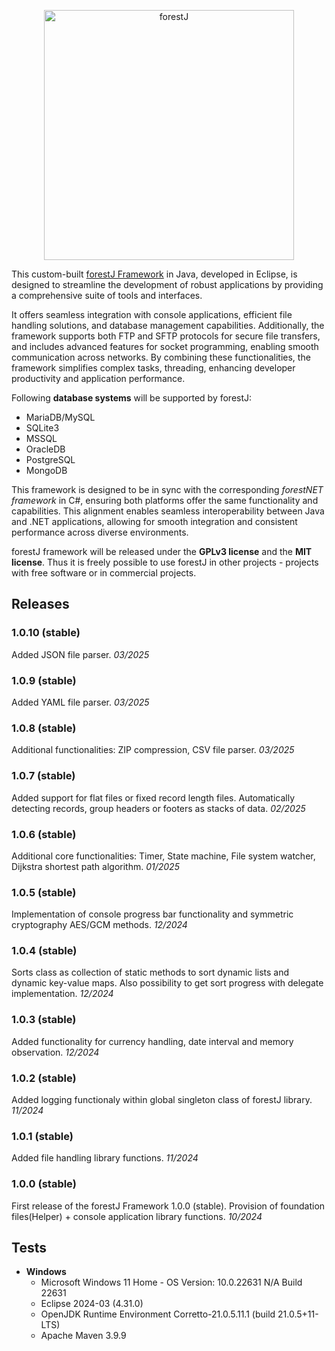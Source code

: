<p align="center">
  <a href="https://forestany.net/" target="_blank">
    <img alt="forestJ" src="https://forestany.net/pngs/fjava-logo.png" width="400">
  </a>
</p>

This custom-built [forestJ Framework](https://forestany.net/fjava.php) in Java, developed in Eclipse, is designed to streamline the development of robust applications by providing a comprehensive suite of tools and interfaces.

It offers seamless integration with console applications, efficient file handling solutions, and database management capabilities. Additionally, the framework supports both FTP and SFTP protocols for secure file transfers, and includes advanced features for socket programming, enabling smooth communication across networks. By combining these functionalities, the framework simplifies complex tasks, threading, enhancing developer productivity and application performance.

Following **database systems** will be supported by forestJ:

* MariaDB/MySQL
* SQLite3
* MSSQL
* OracleDB
* PostgreSQL
* MongoDB

This framework is designed to be in sync with the corresponding *forestNET framework* in C#, ensuring both platforms offer the same functionality and capabilities. This alignment enables seamless interoperability between Java and .NET applications, allowing for smooth integration and consistent performance across diverse environments.

forestJ framework will be released under the **GPLv3 license** and the **MIT license**. Thus it is freely possible to use forestJ in other projects - projects with free software or in commercial projects.

## Releases

### 1.0.10 (stable)
Added JSON file parser. *03/2025*

### 1.0.9 (stable)
Added YAML file parser. *03/2025*

### 1.0.8 (stable)
Additional functionalities: ZIP compression, CSV file parser. *03/2025*

### 1.0.7 (stable)
Added support for flat files or fixed record length files. Automatically detecting records, group headers or footers as stacks of data. *02/2025*

### 1.0.6 (stable)
Additional core functionalities: Timer, State machine, File system watcher, Dijkstra shortest path algorithm. *01/2025*

### 1.0.5 (stable)
Implementation of console progress bar functionality and symmetric cryptography AES/GCM methods. *12/2024*

### 1.0.4 (stable)
Sorts class as collection of static methods to sort dynamic lists and dynamic key-value maps. Also possibility to get sort progress with delegate implementation. *12/2024*

### 1.0.3 (stable)
Added functionality for currency handling, date interval and memory observation. *12/2024*

### 1.0.2 (stable)
Added logging functionaly within global singleton class of forestJ library. *11/2024*

### 1.0.1 (stable)
Added file handling library functions. *11/2024*

### 1.0.0 (stable)
First release of the forestJ Framework 1.0.0 (stable). Provision of foundation files(Helper) + console application library functions. *10/2024*

## Tests

* **Windows**
	* Microsoft Windows 11 Home - OS Version: 10.0.22631 N/A Build 22631
	* Eclipse 2024-03 (4.31.0)
    * OpenJDK Runtime Environment Corretto-21.0.5.11.1 (build 21.0.5+11-LTS)
    * Apache Maven 3.9.9
